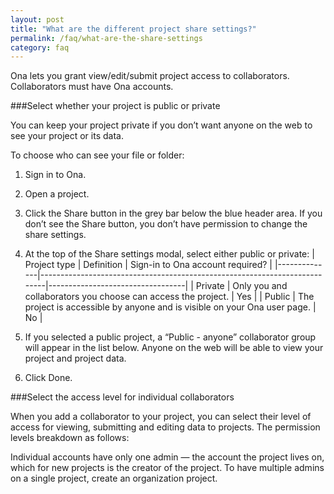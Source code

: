 ```yaml
---
layout: post
title: "What are the different project share settings?"
permalink: /faq/what-are-the-share-settings
category: faq
---
```


Ona lets you grant view/edit/submit project access to collaborators. Collaborators must have Ona accounts.

###Select whether your project is public or private

You can keep your project private if you don’t want anyone on the web to see your project or its data. 

To choose who can see your file or folder:

1. Sign in to Ona.
2. Open a project.
3. Click the Share button in the grey bar below the blue header area. If you don’t see the Share button, you don’t have permission to change the share settings.
4. At the top of the Share settings modal, select either public or private:
| Project type | Definition                                                                | Sign-in to Ona account required? |
|--------------|---------------------------------------------------------------------------|----------------------------------|
| Private      | Only you and collaborators you choose can access the project.             | Yes                              |
| Public       | The project is accessible by anyone and is visible on your Ona user page. | No                               |

5. If you selected a public project, a “Public - anyone” collaborator group will appear in the list below. Anyone on the web will be able to view your project and project data.
6. Click Done.

###Select the access level for individual collaborators

When you add a collaborator to your project, you can select their level of access for viewing, submitting and editing data to projects. The permission levels breakdown as follows:




Individual accounts have only one admin — the account the project lives on, which for new projects is the creator of the project. To have multiple admins on a single project, create an organization project.